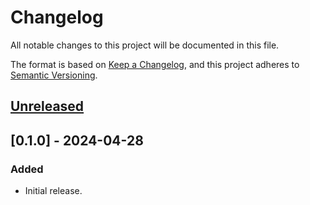 # Changelog
All notable changes to this project will be documented in this file.

The format is based on [Keep a Changelog](https://keepachangelog.com/en/1.0.0/),
and this project adheres to [Semantic Versioning](https://semver.org/spec/v2.0.0.html).

## [Unreleased]

## [0.1.0] - 2024-04-28
### Added
- Initial release.

[Unreleased]: https://github.com/gear-dapps/auto-changed-nft/compare/0.1.0...HEAD

